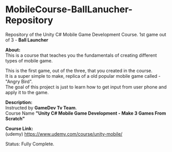 # MobileCourse-BallLanucher-Repository
Repository of the Unity C# Mobile Game Development Course. 1st game out of 3 - **Ball Launcher** <br/>

**About:** <br />
This is a course that teaches you the fundamentals of creating different types of mobile game. <br />

This is the first game, out of the three, that you created in the course. <br/>
It is a super simple to make, replica of a old popular mobile game called - "Angry Bird". <br/>
The goal of this project is just to learn how to get input from user phone and apply it to the game. <br/>

**Description:** <br />
Instructed by **GameDev Tv Team**. <br />
Course Name **"Unity C# Mobile Game Development - Make 3 Games From Scratch"** <br />
 
**Course Link:** <br />
(udemy) https://www.udemy.com/course/unity-mobile/ <br />
 
Status: Fully Complete.<br />
